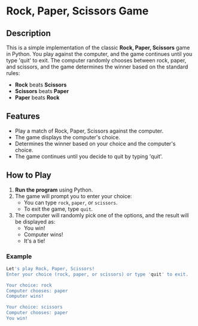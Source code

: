 # Rock, Paper, Scissors Game

## Description
This is a simple implementation of the classic **Rock, Paper, Scissors** game in Python. You play against the computer, and the game continues until you type 'quit' to exit. The computer randomly chooses between rock, paper, and scissors, and the game determines the winner based on the standard rules:
- **Rock** beats **Scissors**
- **Scissors** beats **Paper**
- **Paper** beats **Rock**

## Features
- Play a match of Rock, Paper, Scissors against the computer.
- The game displays the computer's choice.
- Determines the winner based on your choice and the computer's choice.
- The game continues until you decide to quit by typing 'quit'.

## How to Play
1. **Run the program** using Python.
2. The game will prompt you to enter your choice:
   - You can type `rock`, `paper`, or `scissors`.
   - To exit the game, type `quit`.
3. The computer will randomly pick one of the options, and the result will be displayed as:
   - You win!
   - Computer wins!
   - It's a tie!

### Example
```bash
Let's play Rock, Paper, Scissors!
Enter your choice (rock, paper, or scissors) or type 'quit' to exit.

Your choice: rock
Computer chooses: paper
Computer wins!

Your choice: scissors
Computer chooses: paper
You win!
